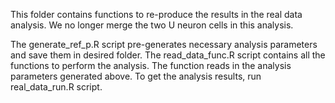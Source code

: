 
This folder contains functions to re-produce the results in the real data analysis. We no longer merge the two U neuron cells in this analysis. 


The generate_ref_p.R script pre-generates necessary analysis parameters and save them in desired folder.
The read_data_func.R script contains all the functions to perform the analysis. The function reads in the analysis parameters generated above.
To get the analysis results, run real_data_run.R script.

